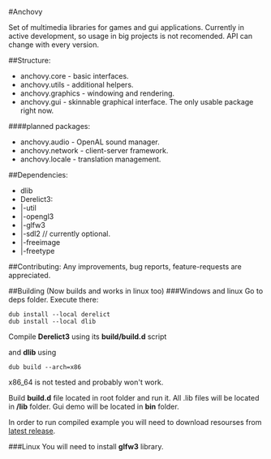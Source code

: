 #Anchovy

Set of multimedia libraries for games and gui applications.
Currently in active development, so usage in big projects is not recomended.
API can change with every version.

##Structure:
* anchovy.core - basic interfaces.
* anchovy.utils - additional helpers.
* anchovy.graphics - windowing and rendering. 
* anchovy.gui - skinnable graphical interface. The only usable package right now.

####planned packages:
* anchovy.audio - OpenAL sound manager.
* anchovy.network - client-server framework.
* anchovy.locale - translation management.

##Dependencies:
* dlib
* Derelict3:
* |-util
* |-opengl3
* |-glfw3
* |-sdl2 // currently optional.
* |-freeimage
* |-freetype

##Contributing:
Any improvements, bug reports, feature-requests are appreciated.

##Building (Now builds and works in linux too)
###Windows and linux
Go to deps folder.
Execute there:

	dub install --local derelict
	dub install --local dlib

Compile __Derelict3__ using its __build/build.d__ script 

and __dlib__ using

	dub build --arch=x86
x86_64 is not tested and probably won't work.

Build __build.d__ file located in root folder and run it. All .lib files will be located in __/lib__ folder. Gui demo will be located in __bin__ folder.

In order to run compiled example you will need to download resourses from [latest release](https://github.com/MrSmith33/anchovy/releases).

###Linux
You will need to install __glfw3__ library.
